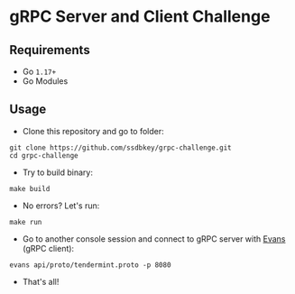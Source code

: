 # gRPC Server and Client Challenge

## Requirements

- Go `1.17+`
- Go Modules

## Usage

- Clone this repository and go to folder:

```console
git clone https://github.com/ssdbkey/grpc-challenge.git
cd grpc-challenge
```

- Try to build binary:

```console
make build
```

- No errors? Let's run:

```console
make run
```

- Go to another console session and connect to gRPC server with [Evans](https://github.com/ktr0731/evans) (gRPC client):

```console
evans api/proto/tendermint.proto -p 8080
```

- That's all!
